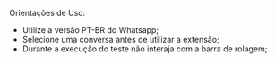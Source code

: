 Orientações de Uso:
- Utilize a versão PT-BR do Whatsapp;
- Selecione uma conversa antes de utilizar a extensão;
- Durante a execução do teste não interaja com a barra de rolagem;
